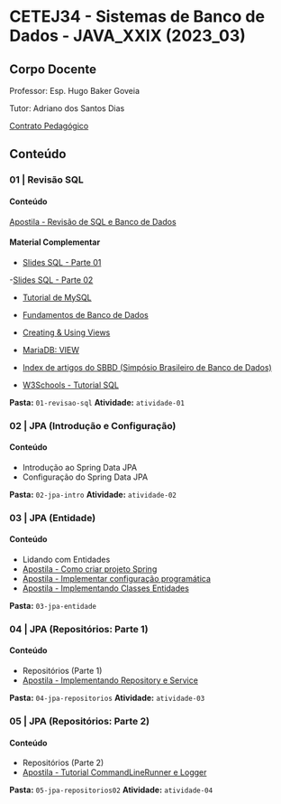 # CETEJ34 - Sistemas de Banco de Dados - JAVA_XXIX (2023_03)

## Corpo Docente
Professor: Esp. Hugo Baker Goveia

Tutor: Adriano dos Santos Dias

[Contrato Pedagógico](https://github.com/MarleneMoraes/utfpr-java/blob/main/banco/BANCO_Contrato_Pedagogico.pdf)

## Conteúdo
### 01 | Revisão SQL
#### Conteúdo

[Apostila - Revisão de SQL e Banco de Dados](https://github.com/MarleneMoraes/utfpr-java/blob/main/banco/01-revisao-sql/apostila-revisao-sql-banco-de-dados.pdf)

#### Material Complementar
- [Slides SQL - Parte 01](https://github.com/MarleneMoraes/utfpr-java/blob/main/banco/01-revisao-sql/slide-sql-com-exemplos-resolvidos.pdf)

-[Slides SQL - Parte 02](https://github.com/MarleneMoraes/utfpr-java/blob/main/banco/01-revisao-sql/slide-sql-material-complementar.pdf)

- [Tutorial de MySQL](https://github.com/MarleneMoraes/utfpr-java/blob/main/banco/01-revisao-sql/tutorial-my-sql.pdf)

- [Fundamentos de Banco de Dados](https://github.com/MarleneMoraes/utfpr-java/blob/main/banco/01-revisao-sql/slide-fundamentos-bd.pdf)

- [Creating & Using Views](https://mariadb.com/kb/en/creating-using-views/)

- [MariaDB: VIEW](https://www.techonthenet.com/mariadb/views.php)

- [Index de artigos do SBBD (Simpósio Brasileiro de Banco de Dados)](http://www.informatik.uni-trier.de/~ley/db/conf/sbbd/)

- [W3Schools - Tutorial SQL](http://www.w3schools.com/SQL)

**Pasta:** `01-revisao-sql`
**Atividade:** `atividade-01`

### 02 | JPA (Introdução e Configuração)
#### Conteúdo

- Introdução ao Spring Data JPA
- Configuração do Spring Data JPA

**Pasta:** `02-jpa-intro`
**Atividade:** `atividade-02`

### 03 | JPA (Entidade)
#### Conteúdo

- Lidando com Entidades
- [Apostila - Como criar projeto Spring](https://github.com/MarleneMoraes/utfpr-java/blob/main/banco/03-jpa-entidade/apostila_como-criar-projeto-spring.pdf)
- [Apostila - Implementar configuração programática](https://github.com/MarleneMoraes/utfpr-java/blob/main/banco/03-jpa-entidade/apostila_implementar-configuracao-programatica.pdf)
- [Apostila - Implementando Classes Entidades](https://github.com/MarleneMoraes/utfpr-java/blob/main/banco/03-jpa-entidade/apostila_implementando_classes_entidades.pdf)

**Pasta:** `03-jpa-entidade`

### 04 | JPA (Repositórios: Parte 1)
#### Conteúdo

- Repositórios (Parte 1)
- [Apostila - Implementando Repository e Service](https://github.com/MarleneMoraes/utfpr-java/blob/main/banco/04-jpa-repositorios/apostila_implementando-repository-e-service.pdf)

**Pasta:** `04-jpa-repositorios`
**Atividade:** `atividade-03`

### 05 | JPA (Repositórios: Parte 2)
#### Conteúdo

- Repositórios (Parte 2)
- [Apostila - Tutorial CommandLineRunner e Logger](https://github.com/MarleneMoraes/utfpr-java/blob/main/banco/05-jpa-repositorios02/apostila_tutorial-CommandLineRunner-e-Logger.pdf)

**Pasta:** `05-jpa-repositorios02`
**Atividade:** `atividade-04`